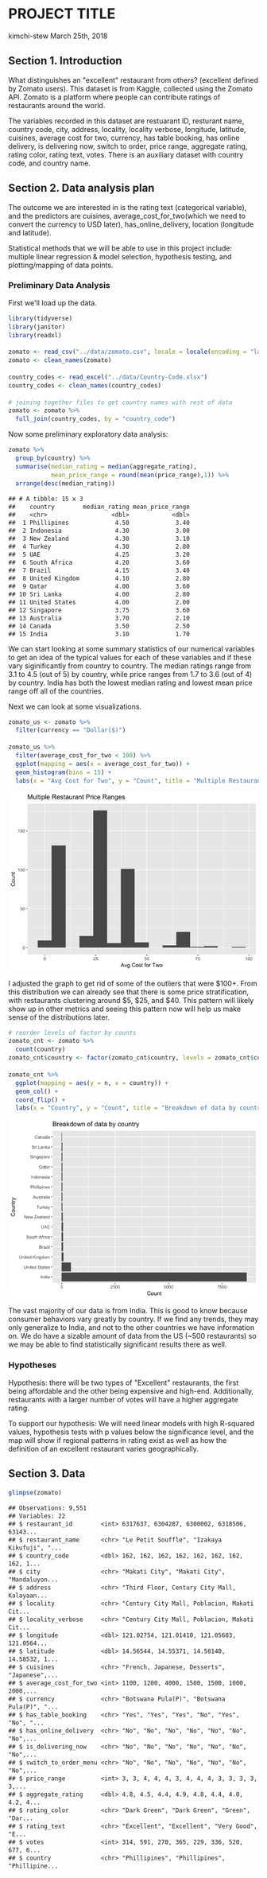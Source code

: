 PROJECT TITLE
================
kimchi-stew
March 25th, 2018

Section 1. Introduction
-----------------------

What distinguishes an "excellent" restaurant from others? (excellent defined by Zomato users). This dataset is from Kaggle, collected using the Zomato API. Zomato is a platform where people can contribute ratings of restaurants around the world.

The variables recorded in this dataset are restuarant ID, resturant name, country code, city, address, locality, locality verbose, longitude, latitude, cuisines, average cost for two, currency, has table booking, has online delivery, is delivering now, switch to order, price range, aggregate rating, rating color, rating text, votes. There is an auxiliary dataset with country code, and country name.

Section 2. Data analysis plan
-----------------------------

The outcome we are interested in is the rating text (categorical variable), and the predictors are cuisines, average\_cost\_for\_two(which we need to convert the currency to USD later), has\_online\_delivery, location (longitude and latitude).

Statistical methods that we will be able to use in this project include: multiple linear regression & model selection, hypothesis testing, and plotting/mapping of data points.

### Preliminary Data Analysis

First we'll load up the data.

``` r
library(tidyverse)
library(janitor)
library(readxl)

zomato <- read_csv("../data/zomato.csv", locale = locale(encoding = "latin1"))
zomato <- clean_names(zomato)

country_codes <- read_excel("../data/Country-Code.xlsx")
country_codes <- clean_names(country_codes)

# joining together files to get country names with rest of data
zomato <- zomato %>%
  full_join(country_codes, by = "country_code")
```

Now some preliminary exploratory data analysis:

``` r
zomato %>%
  group_by(country) %>%
  summarise(median_rating = median(aggregate_rating),
            mean_price_range = round(mean(price_range),1)) %>%
  arrange(desc(median_rating))
```

    ## # A tibble: 15 x 3
    ##    country        median_rating mean_price_range
    ##    <chr>                  <dbl>            <dbl>
    ##  1 Phillipines             4.50             3.40
    ##  2 Indonesia               4.30             3.00
    ##  3 New Zealand             4.30             3.10
    ##  4 Turkey                  4.30             2.80
    ##  5 UAE                     4.25             3.20
    ##  6 South Africa            4.20             3.60
    ##  7 Brazil                  4.15             3.40
    ##  8 United Kingdom          4.10             2.80
    ##  9 Qatar                   4.00             3.60
    ## 10 Sri Lanka               4.00             2.80
    ## 11 United States           4.00             2.00
    ## 12 Singapore               3.75             3.60
    ## 13 Australia               3.70             2.10
    ## 14 Canada                  3.50             2.50
    ## 15 India                   3.10             1.70

We can start looking at some summary statistics of our numerical variables to get an idea of the typical values for each of these variables and if these vary siginificantly from country to country. The median ratings range from 3.1 to 4.5 (out of 5) by country, while price ranges from 1.7 to 3.6 (out of 4) by country. India has both the lowest median rating and lowest mean price range off all of the countries.

Next we can look at some visualizations.

``` r
zomato_us <- zomato %>%
  filter(currency == "Dollar($)")

zomato_us %>%
  filter(average_cost_for_two < 100) %>%
  ggplot(mapping = aes(x = average_cost_for_two)) +
  geom_histogram(bins = 15) +
  labs(x = "Avg Cost for Two", y = "Count", title = "Multiple Restaurant Price Ranges")
```

![](proposal_files/figure-markdown_github/cost-cnt-1.png)

I adjusted the graph to get rid of some of the outliers that were $100+. From this distribution we can already see that there is some price stratification, with restaurants clustering around $5, $25, and $40. This pattern will likely show up in other metrics and seeing this pattern now will help us make sense of the distributions later.

``` r
# reorder levels of factor by counts
zomato_cnt <- zomato %>%
  count(country)
zomato_cnt$country <- factor(zomato_cnt$country, levels = zomato_cnt$country[order(-zomato_cnt$n)])

zomato_cnt %>%
  ggplot(mapping = aes(y = n, x = country)) +
  geom_col() + 
  coord_flip() +
  labs(x = "Country", y = "Count", title = "Breakdown of data by country")
```

![](proposal_files/figure-markdown_github/country-cnt-1.png)

The vast majority of our data is from India. This is good to know because consumer behaviors vary greatly by country. If we find any trends, they may only generalize to India, and not to the other countries we have information on. We do have a sizable amount of data from the US (~500 restaurants) so we may be able to find statistically significant results there as well.

### Hypotheses

Hypothesis: there will be two types of "Excellent" restaurants, the first being affordable and the other being expensive and high-end. Additionally, restaurants with a larger number of votes will have a higher aggregate rating.

To support our hypothesis: We will need linear models with high R-squared values, hypothesis tests with p values below the significance level, and the map will show if regional patterns in rating exist as well as how the definition of an excellent restaurant varies geographically.

Section 3. Data
---------------

``` r
glimpse(zomato)
```

    ## Observations: 9,551
    ## Variables: 22
    ## $ restaurant_id        <int> 6317637, 6304287, 6300002, 6318506, 63143...
    ## $ restaurant_name      <chr> "Le Petit Souffle", "Izakaya Kikufuji", "...
    ## $ country_code         <dbl> 162, 162, 162, 162, 162, 162, 162, 162, 1...
    ## $ city                 <chr> "Makati City", "Makati City", "Mandaluyon...
    ## $ address              <chr> "Third Floor, Century City Mall, Kalayaan...
    ## $ locality             <chr> "Century City Mall, Poblacion, Makati Cit...
    ## $ locality_verbose     <chr> "Century City Mall, Poblacion, Makati Cit...
    ## $ longitude            <dbl> 121.02754, 121.01410, 121.05683, 121.0564...
    ## $ latitude             <dbl> 14.56544, 14.55371, 14.58140, 14.58532, 1...
    ## $ cuisines             <chr> "French, Japanese, Desserts", "Japanese",...
    ## $ average_cost_for_two <int> 1100, 1200, 4000, 1500, 1500, 1000, 2000,...
    ## $ currency             <chr> "Botswana Pula(P)", "Botswana Pula(P)", "...
    ## $ has_table_booking    <chr> "Yes", "Yes", "Yes", "No", "Yes", "No", "...
    ## $ has_online_delivery  <chr> "No", "No", "No", "No", "No", "No", "No",...
    ## $ is_delivering_now    <chr> "No", "No", "No", "No", "No", "No", "No",...
    ## $ switch_to_order_menu <chr> "No", "No", "No", "No", "No", "No", "No",...
    ## $ price_range          <int> 3, 3, 4, 4, 4, 3, 4, 4, 4, 3, 3, 3, 3, 3,...
    ## $ aggregate_rating     <dbl> 4.8, 4.5, 4.4, 4.9, 4.8, 4.4, 4.0, 4.2, 4...
    ## $ rating_color         <chr> "Dark Green", "Dark Green", "Green", "Dar...
    ## $ rating_text          <chr> "Excellent", "Excellent", "Very Good", "E...
    ## $ votes                <int> 314, 591, 270, 365, 229, 336, 520, 677, 6...
    ## $ country              <chr> "Phillipines", "Phillipines", "Phillipine...

